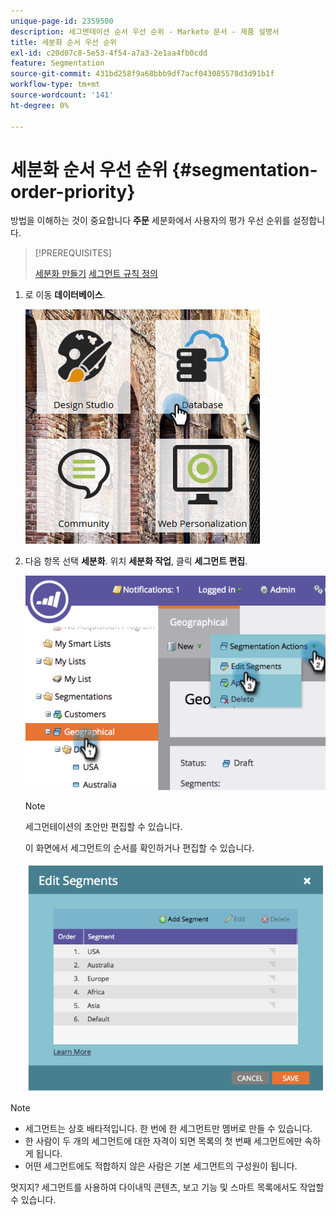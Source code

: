 ```yaml
---
unique-page-id: 2359500
description: 세그멘테이션 순서 우선 순위 - Marketo 문서 - 제품 설명서
title: 세분화 순서 우선 순위
exl-id: c20d07c8-5e53-4f54-a7a3-2e1aa4fb0cdd
feature: Segmentation
source-git-commit: 431bd258f9a68bbb9df7acf043085578d3d91b1f
workflow-type: tm+mt
source-wordcount: '141'
ht-degree: 0%

---
```


# 세분화 순서 우선 순위 {#segmentation-order-priority}

방법을 이해하는 것이 중요합니다 **주문** 세분화에서 사용자의 평가 우선 순위를 설정합니다.

>[!PREREQUISITES]
>
>[세분화 만들기](/help/marketo/product-docs/personalization/segmentation-and-snippets/segmentation/create-a-segmentation.md)
>[세그먼트 규칙 정의](/help/marketo/product-docs/personalization/segmentation-and-snippets/segmentation/define-segment-rules.md)

1. 로 이동 **데이터베이스**.

   ![](assets/image2017-3-29-8-3a9-3a33.png)

1. 다음 항목 선택 **세분화**. 위치 **세분화 작업**, 클릭 **세그먼트 편집**.

   ![](assets/image2014-9-16-10-3a11-3a55.png)

   >[!NOTE]
   >
   >세그먼테이션의 초안만 편집할 수 있습니다.

   이 화면에서 세그먼트의 순서를 확인하거나 편집할 수 있습니다.

   ![](assets/image2014-9-16-10-3a12-3a3.png)

>[!NOTE]
>
>* 세그먼트는 상호 배타적입니다. 한 번에 한 세그먼트만 멤버로 만들 수 있습니다.
>* 한 사람이 두 개의 세그먼트에 대한 자격이 되면 목록의 첫 번째 세그먼트에만 속하게 됩니다.
>* 어떤 세그먼트에도 적합하지 않은 사람은 기본 세그먼트의 구성원이 됩니다.

멋지지? 세그먼트를 사용하여 다이내믹 콘텐츠, 보고 기능 및 스마트 목록에서도 작업할 수 있습니다.
